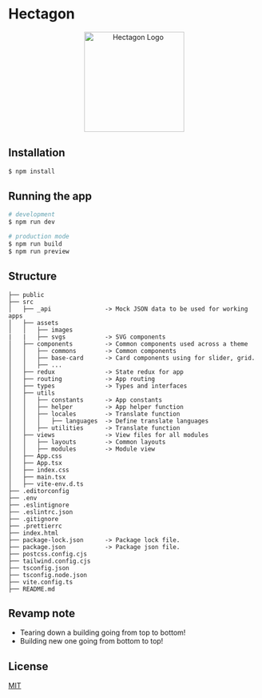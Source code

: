 # Hectagon

<p align="center">
  <a href="https://hectagon.finance/" target="blank"><img src="
https://539947357-files.gitbook.io/~/files/v0/b/gitbook-x-prod.appspot.com/o/spaces%2FQC6YR2YUPWf8CjZ47TNI%2Ficon%2FCZQku5cw38q8J5SOdXa5%2FHECTAGON%20512x512.png?alt=media&token=2a5b6996-1915-43d9-baa5-7d2c24b2c207" width="200" alt="Hectagon Logo" /></a>
</p>

## Installation

```bash
$ npm install
```

## Running the app

```bash
# development
$ npm run dev

# production mode
$ npm run build
$ npm run preview
```

## Structure

```
├── public
├── src
│   ├── _api               -> Mock JSON data to be used for working apps
│   ├── assets
│   │   ├── images
|   |   ├── svgs           -> SVG components
│   ├── components         -> Common components used across a theme
│   │   ├── commons        -> Common components
│   │   ├── base-card      -> Card components using for slider, grid.
│   │   ├── ...
│   ├── redux              -> State redux for app
│   ├── routing            -> App routing
│   ├── types              -> Types and interfaces
│   ├── utils
│   │   ├── constants      -> App constants
│   │   ├── helper         -> App helper function
│   │   ├── locales        -> Translate function
│   │   │   ├── languages  -> Define translate languages
│   │   ├── utilities      -> Translate function
│   ├── views              -> View files for all modules
│   │   ├── layouts        -> Common layouts
│   │   ├── modules        -> Module view
│   ├── App.css
│   ├── App.tsx
│   ├── index.css
│   ├── main.tsx
│   ├── vite-env.d.ts
├── .editorconfig
├── .env
├── .eslintignore
├── .eslintrc.json
├── .gitignore
├── .prettierrc
├── index.html
├── package-lock.json      -> Package lock file.
├── package.json           -> Package json file.
├── postcss.config.cjs
├── tailwind.config.cjs
├── tsconfig.json
├── tsconfig.node.json
├── vite.config.ts
├── README.md
```

## Revamp note

- Tearing down a building going from top to bottom!
- Building new one going from bottom to top!

## License

[MIT](https://choosealicense.com/licenses/mit/)
